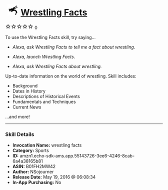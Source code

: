 # &nbsp;<img src="skill_icon" alt="Wrestling Facts icon" width="36"> [Wrestling Facts](http://alexa.amazon.com/#skills/amzn1.echo-sdk-ams.app.55143726-3ee6-4246-8cab-6a4a38165b81)
![0 stars](../../images/ic_star_border_black_18dp_1x.png)![0 stars](../../images/ic_star_border_black_18dp_1x.png)![0 stars](../../images/ic_star_border_black_18dp_1x.png)![0 stars](../../images/ic_star_border_black_18dp_1x.png)![0 stars](../../images/ic_star_border_black_18dp_1x.png) 0

To use the Wrestling Facts skill, try saying...

* *Alexa, ask Wrestling Facts to tell me a fact about wrestling.*

* *Alexa, launch Wrestling Facts.*

* *Alexa, ask Wrestling Facts about wrestling.*

Up-to-date information on the world of wrestling. Skill includes:

- Background
- Dates in History
- Descriptions of Historical Events
- Fundamentals and Techniques
- Current News

...and more!

***

### Skill Details

* **Invocation Name:** wrestling facts
* **Category:** Sports
* **ID:** amzn1.echo-sdk-ams.app.55143726-3ee6-4246-8cab-6a4a38165b81
* **ASIN:** B01FH2MW42
* **Author:** NSojourner
* **Release Date:** May 19, 2016 @ 06:08:34
* **In-App Purchasing:** No
